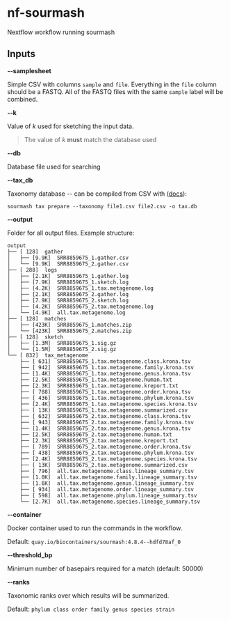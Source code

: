 # nf-sourmash
Nextflow workflow running sourmash

## Inputs

**--samplesheet**

Simple CSV with columns `sample` and `file`.
Everything in the `file` column should be a FASTQ.
All of the FASTQ files with the same `sample` label will be combined.

**--k**

Value of _k_ used for sketching the input data.

> The value of _k_ **must** match the database used

**--db**

Database file used for searching

**--tax_db**

Taxonomy database -- can be compiled from CSV with ([docs](https://sourmash.readthedocs.io/en/latest/command-line.html#sourmash-tax-prepare-prepare-and-or-combine-taxonomy-files)):

```
sourmash tax prepare --taxonomy file1.csv file2.csv -o tax.db
```

**--output**

Folder for all output files. Example structure:

```
output
├── [ 128]  gather
│   ├── [9.9K]  SRR8859675_1.gather.csv
│   └── [9.9K]  SRR8859675_2.gather.csv
├── [ 288]  logs
│   ├── [2.1K]  SRR8859675_1.gather.log
│   ├── [7.9K]  SRR8859675_1.sketch.log
│   ├── [4.2K]  SRR8859675_1.tax.metagenome.log
│   ├── [2.1K]  SRR8859675_2.gather.log
│   ├── [7.9K]  SRR8859675_2.sketch.log
│   ├── [4.2K]  SRR8859675_2.tax.metagenome.log
│   └── [4.9K]  all.tax.metagenome.log
├── [ 128]  matches
│   ├── [423K]  SRR8859675_1.matches.zip
│   └── [423K]  SRR8859675_2.matches.zip
├── [ 128]  sketch
│   ├── [1.3M]  SRR8859675_1.sig.gz
│   └── [1.5M]  SRR8859675_2.sig.gz
└── [ 832]  tax_metagenome
    ├── [ 631]  SRR8859675_1.tax.metagenome.class.krona.tsv
    ├── [ 942]  SRR8859675_1.tax.metagenome.family.krona.tsv
    ├── [1.4K]  SRR8859675_1.tax.metagenome.genus.krona.tsv
    ├── [2.5K]  SRR8859675_1.tax.metagenome.human.txt
    ├── [2.3K]  SRR8859675_1.tax.metagenome.kreport.txt
    ├── [ 788]  SRR8859675_1.tax.metagenome.order.krona.tsv
    ├── [ 436]  SRR8859675_1.tax.metagenome.phylum.krona.tsv
    ├── [2.4K]  SRR8859675_1.tax.metagenome.species.krona.tsv
    ├── [ 13K]  SRR8859675_1.tax.metagenome.summarized.csv
    ├── [ 632]  SRR8859675_2.tax.metagenome.class.krona.tsv
    ├── [ 943]  SRR8859675_2.tax.metagenome.family.krona.tsv
    ├── [1.4K]  SRR8859675_2.tax.metagenome.genus.krona.tsv
    ├── [2.5K]  SRR8859675_2.tax.metagenome.human.txt
    ├── [2.3K]  SRR8859675_2.tax.metagenome.kreport.txt
    ├── [ 789]  SRR8859675_2.tax.metagenome.order.krona.tsv
    ├── [ 438]  SRR8859675_2.tax.metagenome.phylum.krona.tsv
    ├── [2.4K]  SRR8859675_2.tax.metagenome.species.krona.tsv
    ├── [ 13K]  SRR8859675_2.tax.metagenome.summarized.csv
    ├── [ 796]  all.tax.metagenome.class.lineage_summary.tsv
    ├── [1.0K]  all.tax.metagenome.family.lineage_summary.tsv
    ├── [1.6K]  all.tax.metagenome.genus.lineage_summary.tsv
    ├── [ 934]  all.tax.metagenome.order.lineage_summary.tsv
    ├── [ 598]  all.tax.metagenome.phylum.lineage_summary.tsv
    └── [2.7K]  all.tax.metagenome.species.lineage_summary.tsv

```

**--container**

Docker container used to run the commands in the workflow.

Default: `quay.io/biocontainers/sourmash:4.8.4--hdfd78af_0`

**--threshold_bp**

Minimum number of basepairs required for a match (default: 50000)

**--ranks**

Taxonomic ranks over which results will be summarized.

Default: `phylum class order family genus species strain`
